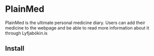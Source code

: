 # PlainMed
PlainMed is the ultimate personal medicine diary. Users can add their medicine to the
webpage and be able to read more information about it through Lyfjabókin.is

## Install
